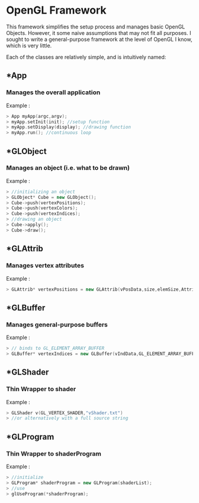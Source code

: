 # OpenGL Framework
This framework simplifies the setup process and manages basic OpenGL Objects. However, it some naive assumptions that may not fit all purposes. I sought to write a general-purpose framework at the level of OpenGL I know, which is very little.

Each of the classes are relatively simple, and is intuitively named:

## *App
### Manages the overall application

Example :

``` c++
> App myApp(argc,argv);
> myApp.setInit(init); //setup function
> myApp.setDisplay(display); //drawing function
> myApp.run(); //continuous loop
```

## *GLObject
### Manages an object (i.e. what to be drawn)

Example :

``` c++
> //initializing an object
> GLObject* Cube = new GLObject();
> Cube->push(vertexPositions);
> Cube->push(vertexColors);
> Cube->push(vertexIndices);
> //drawing an object
> Cube->apply();
> Cube->draw();
```

## *GLAttrib
### Manages vertex attributes

Example :

``` c++
> GLAttrib* vertexPositions = new GLAttrib(vPosData,size,elemSize,AttribLocation);
```

## *GLBuffer
### Manages general-purpose buffers

Example :

``` c++
> // binds to GL_ELEMENT_ARRAY_BUFFER
> GLBuffer* vertexIndices = new GLBuffer(vIndData,GL_ELEMENT_ARRAY_BUFFER,size,typeSize,elemSize);
```

## *GLShader
### Thin Wrapper to shader

Example :

``` c++
> GLShader v(GL_VERTEX_SHADER,"vShader.txt")
> //or alternatively with a full source string
```

## *GLProgram
### Thin Wrapper to shaderProgram

Example :

``` c++
> //initialize
> GLProgram* shaderProgram = new GLProgram(shaderList);
> //use
> glUseProgram(*shaderProgram);
```

